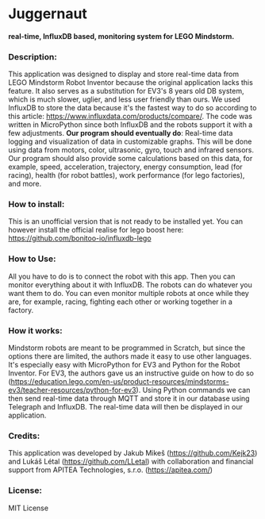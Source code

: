 # Juggernaut #

#### real-time, InfluxDB based, monitoring system for LEGO Mindstorm. ####

### Description: ###

This application was designed to display and store real-time data from LEGO Mindstorm Robot Inventor because the original application lacks this feature. It also serves as a substitution for EV3's 8 years old DB system, which is much slower, uglier, and less user friendly than ours. We used InfluxDB to store the data because it's the fastest way to do so according to this article: https://www.influxdata.com/products/compare/. The code was written in MicroPython since both InfluxDB and the robots support it with a few adjustments. **Our program should eventually do**: Real-time data logging and visualization of data in customizable graphs. This will be done using data from motors, color, ultrasonic, gyro, touch and infrared sensors. Our program should also provide some calculations based on this data, for example, speed, acceleration, trajectory, energy consumption, lead (for racing), health (for robot battles), work performance (for lego factories), and more. 

### How to install: ###

This is an unofficial version that is not ready to be installed yet. You can however install the official realise for lego boost here: https://github.com/bonitoo-io/influxdb-lego
### How to Use: ###

All you have to do is to connect the robot with this app. Then you can monitor everything about it with InfluxDB. The robots can do whatever you want them to do. You can even monitor multiple robots at once while they are, for example, racing, fighting each other or working together in a factory. 

### How it works: ###

Mindstorm robots are meant to be programmed in Scratch, but since the options there are limited, the authors made it easy to use other languages. It's especially easy with MicroPython for EV3 and Python for the Robot Inventor. For EV3, the authors gave us an instructive guide on how to do so (https://education.lego.com/en-us/product-resources/mindstorms-ev3/teacher-resources/python-for-ev3). Using Python commands we can then send real-time data through MQTT and store it in our database using Telegraph and InfluxDB. The real-time data will then be displayed in our application.

### Credits: ###

This application was developed by Jakub Mikeš (https://github.com/Kejk23) and Lukáš Létal (https://github.com/LLetal) with collaboration and financial support from APITEA Technologies, s.r.o. (https://apitea.com/)

### License: ###

MIT License
